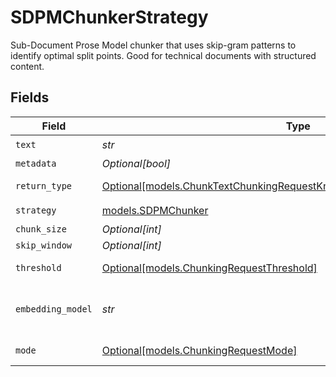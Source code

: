 # SDPMChunkerStrategy

Sub-Document Prose Model chunker that uses skip-gram patterns to identify optimal split points. Good for technical documents with structured content.


## Fields

| Field                                                                                                                                            | Type                                                                                                                                             | Required                                                                                                                                         | Description                                                                                                                                      |
| ------------------------------------------------------------------------------------------------------------------------------------------------ | ------------------------------------------------------------------------------------------------------------------------------------------------ | ------------------------------------------------------------------------------------------------------------------------------------------------ | ------------------------------------------------------------------------------------------------------------------------------------------------ |
| `text`                                                                                                                                           | *str*                                                                                                                                            | :heavy_check_mark:                                                                                                                               | The text content to be chunked                                                                                                                   |
| `metadata`                                                                                                                                       | *Optional[bool]*                                                                                                                                 | :heavy_minus_sign:                                                                                                                               | Whether to include metadata for each chunk                                                                                                       |
| `return_type`                                                                                                                                    | [Optional[models.ChunkTextChunkingRequestKnowledgeBasesRequestReturnType]](../models/chunktextchunkingrequestknowledgebasesrequestreturntype.md) | :heavy_minus_sign:                                                                                                                               | Return format: chunks (with metadata) or texts (plain strings)                                                                                   |
| `strategy`                                                                                                                                       | [models.SDPMChunker](../models/sdpmchunker.md)                                                                                                   | :heavy_check_mark:                                                                                                                               | N/A                                                                                                                                              |
| `chunk_size`                                                                                                                                     | *Optional[int]*                                                                                                                                  | :heavy_minus_sign:                                                                                                                               | Maximum tokens per chunk                                                                                                                         |
| `skip_window`                                                                                                                                    | *Optional[int]*                                                                                                                                  | :heavy_minus_sign:                                                                                                                               | Window size for skip-gram patterns                                                                                                               |
| `threshold`                                                                                                                                      | [Optional[models.ChunkingRequestThreshold]](../models/chunkingrequestthreshold.md)                                                               | :heavy_minus_sign:                                                                                                                               | Similarity threshold for grouping (0-1) or "auto" for automatic detection                                                                        |
| `embedding_model`                                                                                                                                | *str*                                                                                                                                            | :heavy_check_mark:                                                                                                                               | Embedding model to use for semantic similarity. (Available embedding models)[https://docs.orq.ai/docs/proxy#embedding-models]                    |
| `mode`                                                                                                                                           | [Optional[models.ChunkingRequestMode]](../models/chunkingrequestmode.md)                                                                         | :heavy_minus_sign:                                                                                                                               | Chunking mode: window-based or sentence-based similarity                                                                                         |